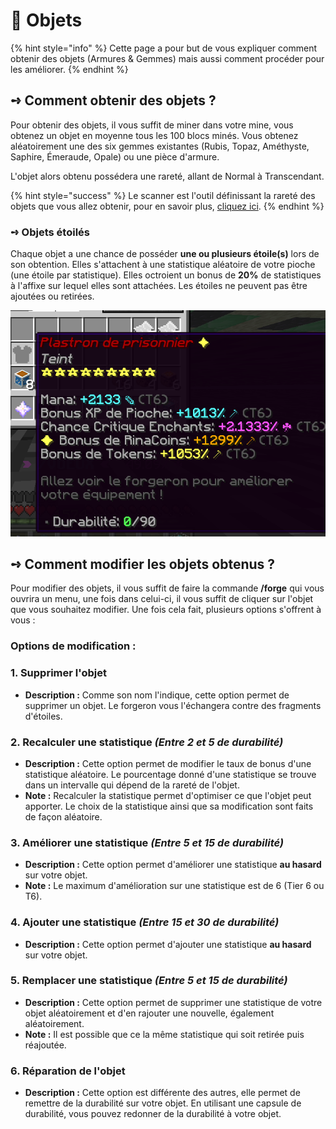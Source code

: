 # 🔮 Objets

{% hint style="info" %}
Cette page a pour but de vous expliquer comment obtenir des objets (Armures & Gemmes) mais aussi comment procéder pour les améliorer.
{% endhint %}

## **➺** Comment obtenir des objets ?

Pour obtenir des objets, il vous suffit de miner dans votre mine, vous obtenez un objet en moyenne tous les 100 blocs minés. Vous obtenez aléatoirement une des six gemmes existantes (Rubis, Topaz, Améthyste, Saphire, Émeraude, Opale) ou une pièce d'armure.

L'objet alors obtenu possédera une rareté, allant de Normal à Transcendant.

{% hint style="success" %}
&#x20;Le scanner est l'outil définissant la rareté des objets que vous allez obtenir, pour en savoir plus, [cliquez ici](../tools/scanner.md).
{% endhint %}

### **➺** Objets étoilés 

Chaque objet a une chance de posséder **une ou plusieurs étoile(s)** lors de son obtention. Elles s'attachent à une statistique aléatoire de votre pioche (une étoile par statistique). Elles octroient un bonus de **20%** de statistiques à l'affixe sur lequel elles sont attachées. Les étoiles ne peuvent pas être ajoutées ou retirées.

![img.png](../ressources/etoile.png)

## **➺** Comment modifier les objets obtenus ?

Pour modifier des objets, il vous suffit de faire la commande **/forge** qui vous ouvrira un menu, une fois dans celui-ci, il vous suffit de cliquer sur l'objet que vous souhaitez modifier. Une fois cela fait, plusieurs options s'offrent à vous :

### Options de modification :

### 1. Supprimer l'objet

* **Description :** Comme son nom l'indique, cette option permet de supprimer un objet. Le forgeron vous l'échangera contre des fragments d'étoiles.

### 2. Recalculer une statistique _(Entre 2 et 5 de durabilité)_

* **Description :** Cette option permet de modifier le taux de bonus d'une statistique aléatoire. Le pourcentage donné d'une statistique se trouve dans un intervalle qui dépend de la rareté de l'objet.
* **Note :** Recalculer la statistique permet d'optimiser ce que l'objet peut apporter. Le choix de la statistique ainsi que sa modification sont faits de façon aléatoire.

### 3. Améliorer une statistique _(Entre 5 et 15 de durabilité)_

* **Description :** Cette option permet d'améliorer une statistique **au hasard** sur votre objet.
* **Note :** Le maximum d'amélioration sur une statistique est de 6 (Tier 6 ou T6).

### 4. Ajouter une statistique _(Entre 15 et 30 de durabilité)_

* **Description :** Cette option permet d'ajouter une statistique **au hasard** sur votre objet.

### 5. Remplacer une statistique _(Entre 5 et 15 de durabilité)_

* **Description :** Cette option permet de supprimer une statistique de votre objet aléatoirement et d'en rajouter une nouvelle, également aléatoirement.
* **Note :** Il est possible que ce la même statistique qui soit retirée puis réajoutée.

### 6. Réparation de l'objet

* **Description :** Cette option est différente des autres, elle permet de remettre de la durabilité sur votre objet. En utilisant une capsule de durabilité, vous pouvez redonner de la durabilité à votre objet.

